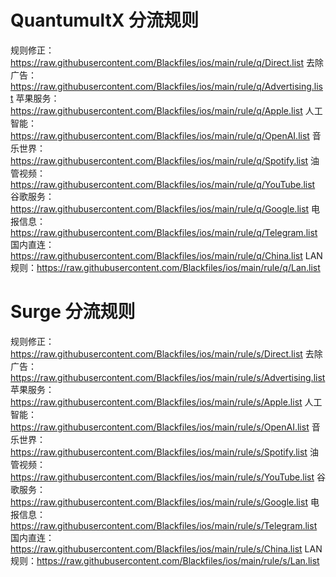 # QuantumultX 分流规则
规则修正：https://raw.githubusercontent.com/Blackfiles/ios/main/rule/q/Direct.list
去除广告：https://raw.githubusercontent.com/Blackfiles/ios/main/rule/q/Advertising.list
苹果服务：https://raw.githubusercontent.com/Blackfiles/ios/main/rule/q/Apple.list
人工智能：https://raw.githubusercontent.com/Blackfiles/ios/main/rule/q/OpenAI.list
音乐世界：https://raw.githubusercontent.com/Blackfiles/ios/main/rule/q/Spotify.list
油管视频：https://raw.githubusercontent.com/Blackfiles/ios/main/rule/q/YouTube.list
谷歌服务：https://raw.githubusercontent.com/Blackfiles/ios/main/rule/q/Google.list
电报信息：https://raw.githubusercontent.com/Blackfiles/ios/main/rule/q/Telegram.list
国内直连：https://raw.githubusercontent.com/Blackfiles/ios/main/rule/q/China.list
LAN规则：https://raw.githubusercontent.com/Blackfiles/ios/main/rule/q/Lan.list

# Surge 分流规则
规则修正：https://raw.githubusercontent.com/Blackfiles/ios/main/rule/s/Direct.list
去除广告：https://raw.githubusercontent.com/Blackfiles/ios/main/rule/s/Advertising.list
苹果服务：https://raw.githubusercontent.com/Blackfiles/ios/main/rule/s/Apple.list
人工智能：https://raw.githubusercontent.com/Blackfiles/ios/main/rule/s/OpenAI.list
音乐世界：https://raw.githubusercontent.com/Blackfiles/ios/main/rule/s/Spotify.list
油管视频：https://raw.githubusercontent.com/Blackfiles/ios/main/rule/s/YouTube.list
谷歌服务：https://raw.githubusercontent.com/Blackfiles/ios/main/rule/s/Google.list
电报信息：https://raw.githubusercontent.com/Blackfiles/ios/main/rule/s/Telegram.list
国内直连：https://raw.githubusercontent.com/Blackfiles/ios/main/rule/s/China.list
LAN规则：https://raw.githubusercontent.com/Blackfiles/ios/main/rule/s/Lan.list
